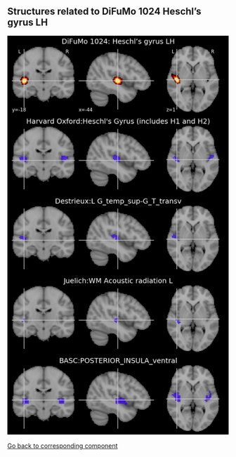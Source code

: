 


## Structures related to DiFuMo 1024 Heschl’s gyrus LH

![830](830.jpg "Structures related to DiFuMo 1024 Heschl’s gyrus LH")

[Go back to corresponding component](https://parietal-inria.github.io/DiFuMo/1024/html/830.html)